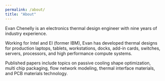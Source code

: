 ```yaml
---
permalink: /about/
title: "About"
---
```


Evan Chenelly is an electronics thermal design engineer with nine years of industry experience.

Working for Intel and EI (former IBM), Evan has developed thermal designs for production laptops, tablets, workstations, docks, add-in cards, switches, servers, processors, and high performance compute systems.

Published papers include topics on passive cooling shape optimization, multi chip packaging, flow network modeling, thermal interface materials, and PCB materials technology.
